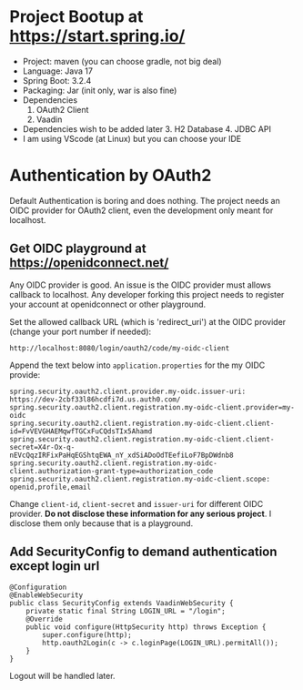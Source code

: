 # Project Bootup at https://start.spring.io/
- Project: maven  (you can choose gradle, not big deal)
- Language: Java 17
- Spring Boot: 3.2.4
- Packaging: Jar (init only, war is also fine)
- Dependencies
  1. OAuth2 Client
  2. Vaadin
- Dependencies wish to be added later
  3. H2 Database
  4. JDBC API
- I am using VScode (at Linux) but you can choose your IDE

# Authentication by OAuth2
Default Authentication is boring and does nothing. The project needs an OIDC provider for OAuth2 client, even the development only meant for localhost.

## Get OIDC playground at https://openidconnect.net/
Any OIDC provider is good. An issue is the OIDC provider must allows callback to localhost. Any developer forking this project needs to register your account at openidconnect or other playground.

Set the allowed callback URL (which is 'redirect_uri') at the OIDC provider (change your port number if needed):
```
http://localhost:8080/login/oauth2/code/my-oidc-client
```
Append the text below into ```application.properties``` for the my OIDC provide:
```
spring.security.oauth2.client.provider.my-oidc.issuer-uri: https://dev-2cbf33l86hcdfi7d.us.auth0.com/
spring.security.oauth2.client.registration.my-oidc-client.provider=my-oidc
spring.security.oauth2.client.registration.my-oidc-client.client-id=FvVEVGHAEMqwfTGCxFuCQdsTIx5Ahamd
spring.security.oauth2.client.registration.my-oidc-client.client-secret=X4r-Ox-q-nEVcQqzIRFixPaHqEGShtqEWA_nY_xdSiADoOdTEefiLoF7BpDWdnb8
spring.security.oauth2.client.registration.my-oidc-client.authorization-grant-type=authorization_code
spring.security.oauth2.client.registration.my-oidc-client.scope: openid,profile,email
```
Change ```client-id```, ```client-secret``` and ```issuer-uri``` for different OIDC provider. **Do not disclose these information for any serious project**. I disclose them only because that is a playground.

## Add SecurityConfig to demand authentication except login url
```
@Configuration
@EnableWebSecurity
public class SecurityConfig extends VaadinWebSecurity {
    private static final String LOGIN_URL = "/login";
    @Override
    public void configure(HttpSecurity http) throws Exception {
        super.configure(http);
        http.oauth2Login(c -> c.loginPage(LOGIN_URL).permitAll());
    }
}
```

Logout will be handled later.
